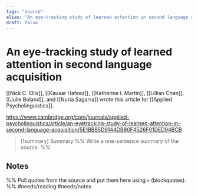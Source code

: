```yaml
---
tags: "source"
alias: "An eye-tracking study of learned attention in second language acquisition"
draft: false
---
```

# An eye-tracking study of learned attention in second language acquisition
[[Nick C. Ellis]], [[Kausar Hafeez]], [[Katherine I. Martin]], [[Lillian Chen]], [[Julie Boland]], and [[Nuria Sagarra]] wrote this article for [[Applied Psycholinguistics]].

https://www.cambridge.org/core/journals/applied-psycholinguistics/article/an-eyetracking-study-of-learned-attention-in-second-language-acquisition/5E1BB85D9144DB90F4526F01DED94BCB

> [!summary] Summary
> %% Write a one-sentence summary of the source. %%
## Notes
%% Pull quotes from the source and put them here using `>` (blockquotes). %%
#needs/reading #needs/notes